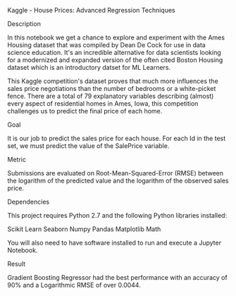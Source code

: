 Kaggle - House Prices: Advanced Regression Techniques

Description

In this notebook we get a chance to explore and experiment with the Ames Housing 
dataset that was compiled by Dean De Cock for use in data science education. 
It's an incredible alternative for data scientists looking for a modernized and 
expanded version of the often cited Boston Housing dataset which is an 
introductory datset for ML Learners.

This Kaggle competition's dataset proves that much more influences the sales 
price negotiations than the number of bedrooms or a white-picket fence.
There are a total of 79 explanatory variables describing (almost) every aspect 
of residential homes in Ames, Iowa, this competition challenges us to predict 
the final price of each home.

Goal

It is our job to predict the sales price for each house. For each Id in the test 
set, we must predict the value of the SalePrice variable. 

Metric

Submissions are evaluated on Root-Mean-Squared-Error (RMSE) between the 
logarithm of the predicted value and the logarithm of the observed sales price.

Dependencies

This project requires Python 2.7 and the following Python libraries installed:

Scikit Learn
Seaborn
Numpy
Pandas
Matplotlib
Math


You will also need to have software installed to run and execute a Jupyter 
Notebook.

Result

Gradient Boosting Regressor had the best performance with an accuracy of 90% 
and a Logarithmic RMSE of over 0.0044.

